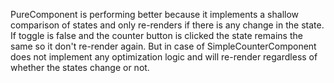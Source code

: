PureComponent is performing better because it implements a shallow comparison of states and only re-renders if there is any change in the state. If toggle is false and the counter button is clicked the state remains the same so it don't re-render again. But in case of SimpleCounterComponent does not implement any optimization logic and will re-render regardless of whether the states change or not.